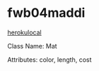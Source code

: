 # fwb04maddi
[herokulocal](https://fwb04maddi.herokuapp.com/)

Class Name: Mat

Attributes: color, length, cost
